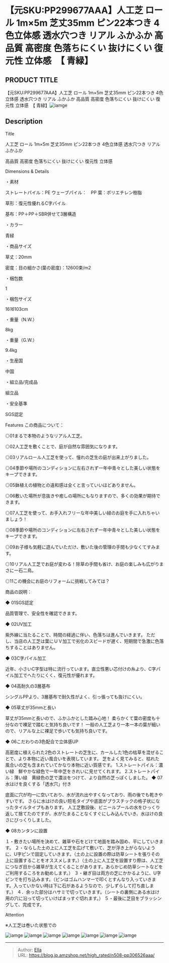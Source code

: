 # 【元SKU:PP299677AAA】人工芝 ロール 1m×5m 芝丈35mm ピン22本つき 4色立体感 透水穴つき リアル ふかふか 高品質 高密度 色落ちにくい 抜けにくい 復元性 立体感　【 青緑】


## PRODUCT TITLE 

【元SKU:PP299677AAA】人工芝 ロール 1m×5m 芝丈35mm ピン22本つき 4色立体感 透水穴つき リアル ふかふか 高品質 高密度 色落ちにくい 抜けにくい 復元性 立体感　【 青緑】![iamge](https://b2bfiles1.gigab2b.cn/image/wkseller/304/人工芝/20200816_d5d7083df514bd3b90217df7bd6b0de4.jpg)

## Description

Title

人工芝 ロール 1m×5m 芝丈35mm ピン22本つき 4色立体感 透水穴つき リアル ふかふか

高品質 高密度 色落ちにくい 抜けにくい 復元性 立体感

Dimensions &amp; Details



・素材

ストレートパイル：PE
ウェーブパイル：　PP
葉：ポリエチレン樹脂

草形：復元性優れるC字パイル

基布：PP＋PP＋SBR併せて3層構造

・カラー

青緑

・商品サイズ

草丈：20mm

密度：目の細かさ(葉の密度)：12600束/m2

・梱包数

1

・梱包サイズ

16*16*103cm

・重量（N.W.）

8kg

・重量（G.W.）

9.4kg

・生産国

中国

・組立品/完成品

組立品

・安全基準

SGS認定











Features
この商品について：

◎01まるで本物のようなリアル人工芝。

◎02人工芝を敷くことで、庭が自然な雰囲気になります。

◎03リアルロール人工芝を使って、憧れの芝生の庭が出来上がりました。

◎04季節や場所のコンディションに左右されず一年中青々とした美しい状態をキープできます。

◎05鉢植えの植物との違和感は全くと言っていいほどありません。

◎06敷いた場所が息抜きや癒しの場所にもなりますので、多くの効果が期待できます。

◎07人工芝を使って、お手入れフリーな年中美しい緑のお庭を手に入れちゃいましょう！

◎08季節や場所のコンディションに左右されず一年中青々とした美しい状態をキープできます。

◎09お子様も気軽に遊んでいただけ、敷いた後の管理の手間も少なくてすみます。

◎10リアル人工芝でお庭が変わる！除草の手間も省け、お庭の楽しみも広がりまさに一石二鳥。

◎11この機会にお庭のリフォームに挑戦してみては？



商品の説明：

◆ 01SGS認定

品質管理で、安全性を確認できます。

◆ 02UV加工

紫外線に当たることで、時間の経過に伴い、色落ちは進んでいきます。
ただし、当店の人工芝は葉にＵＶ加工で劣化のスピードが遅く、短期間で急激に色落ちすることはありません。

◆ 03C字パイル加工

近年、小さいC字型は特に流行っています。直立性悪い芯付けの糸より、C字パイル加工でへたりにくく、復元性が優れます。

◆ 04高耐久の3層基布

シングルPPより、3層基布で耐久性がよく、引っ張っても抜けにくい。

◆ 05草丈が35mmと長い

草丈が35mmと長いので、ふかふかとした踏み心地！
柔らかくて葉の密度も十分なので裸足で踏むと気持ち良いです！
一般の人工芝より一本一本の葉が細いので、リアルな上に裸足で歩いても気持ち良いです。

◆ 06こだわりの3色配合で立体感UP

高密度に植えられた2色のストレートの芝生に、カールした1色の枯草を混ぜることで、より本物に近い風合いを表現しています。
芝をよく見てみると、枯れた風合いの芝も含まれていてかなり本物に近い質感です。
1.ストレートパイル：濃い緑　鮮やかな緑色で一年中芝をきれいに見せてくれます。
2.ストレートパイル：薄い緑　黄緑色の芝で濃淡をつけて、より自然の芝っぽくしました。
◆ 07水はけを良くする「透水穴」付き

底面に穴が均一に空いており、水が流れ出やすくなっており、雨の後でも乾きやすいです。
さらに水はけの良い短毛タイプや底面がプラスチックの格子状になったタイルタイプもあります。
人工芝敷設後、ビニールプールの水をひっくり返して捨てたのですが、水がたまることなくすぐにしみ込んでいき、水はけの良さにびっくりしました。

◆ 08カンタンに設置

１・敷きたい場所を決めて、雑草や石をどけて地面を踏み固め、平にしていきます。
２・ならした土の上に人工芝を広げて敷いて、芝が浮き上がらないように、U字ピンで固定していきます。（土の上に設置の際は防草シートを張りその上に設置することをオススメします。）（土の上に人工芝を設置すり際は、人工芝につなぎ目から雑草が生えてくることがあります。あらかじめ防草シートなどをご利用するころをお勧めします。）
３・継ぎ目は両方の芝にかかるように、U字ピンでを打ち込みます。（ピンはゴムハンマーで叩くとすんなり入っていきます。入っていかない時は下に石があるようなので、少しずらして打ち直します。）
４．余った部分はハサミで切っていきます。（シートの裏側にある水はけ用の穴に沿って切っていけばまっすぐ切れます。）
５・最後に芝目をブラッシングして、完成です。



Attention



※人工芝は巻いた状態での









![iamge](https://b2bfiles1.gigab2b.cn/image/wkseller/304/人工芝/20200816_e5d5d648a178f5b542ea140e891cabab.JPG)
![iamge](https://b2bfiles1.gigab2b.cn/image/wkseller/304/人工芝/20200816_d63bdac4ff3a6e8fdb940f73aa375458.jpg)
![iamge](https://b2bfiles1.gigab2b.cn/image/wkseller/304/人工芝/20200816_3ca47f79cc2b60b30e8ce77ab513c594.jpg)
![iamge](https://b2bfiles1.gigab2b.cn/image/wkseller/304/人工芝/20200816_a3ce1239ff542d4e9545d5352db3a58d.JPG)
![iamge](https://b2bfiles1.gigab2b.cn/image/wkseller/304/人工芝/20200816_55dbe3a98177ed99437084b7dde9790f.jpg)
![iamge](https://b2bfiles1.gigab2b.cn/image/wkseller/304/人工芝/20200816_3637ce4cdadff6598183b44d79e4d019.jpg)
![iamge](https://b2bfiles1.gigab2b.cn/image/wkseller/304/人工芝/20200816_5090ff038bc63b5ae0f45ff83b16e557.JPG)


---

> Author: [Ella](https://blog.jp.amzshop.net/)  
> URL: https://blog.jp.amzshop.net/high_rated/n508-pp306526aaa/  

